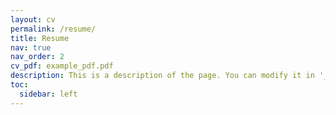 ```yaml
---
layout: cv
permalink: /resume/
title: Resume
nav: true
nav_order: 2
cv_pdf: example_pdf.pdf
description: This is a description of the page. You can modify it in '_pages/cv.md'. You can also change or remove the top pdf download button.
toc:
  sidebar: left
---
```

